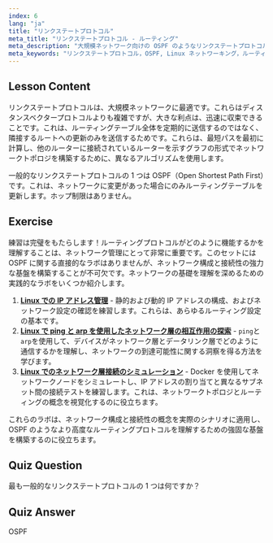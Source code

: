 ```yaml
---
index: 6
lang: "ja"
title: "リンクステートプロトコル"
meta_title: "リンクステートプロトコル - ルーティング"
meta_description: "大規模ネットワーク向けの OSPF のようなリンクステートプロトコルについて学びましょう。それらの高速な収束とルーティングテーブルの更新方法を理解してください。Linux ネットワーキングの旅を始めましょう！"
meta_keywords: "リンクステートプロトコル，OSPF, Linux ネットワーキング，ルーティングプロトコル，ネットワークトポロジ，初心者"
---
```


## Lesson Content

リンクステートプロトコルは、大規模ネットワークに最適です。これらはディスタンスベクタープロトコルよりも複雑ですが、大きな利点は、迅速に収束できることです。これは、ルーティングテーブル全体を定期的に送信するのではなく、隣接するルートへの更新のみを送信するためです。これらは、最短パスを最初に計算し、他のルーターに接続されているルーターを示すグラフの形式でネットワークトポロジを構築するために、異なるアルゴリズムを使用します。

一般的なリンクステートプロトコルの 1 つは OSPF（Open Shortest Path First）です。これは、ネットワークに変更があった場合にのみルーティングテーブルを更新します。ホップ制限はありません。

## Exercise

練習は完璧をもたらします！ルーティングプロトコルがどのように機能するかを理解することは、ネットワーク管理にとって非常に重要です。このセットには OSPF に関する直接的なラボはありませんが、ネットワーク構成と接続性の強力な基盤を構築することが不可欠です。ネットワークの基礎を理解を深めるための実践的なラボをいくつか紹介します。

1. **[Linux での IP アドレス管理](https://labex.io/ja/labs/linux-manage-ip-addressing-in-linux-592736)** - 静的および動的 IP アドレスの構成、およびネットワーク設定の確認を練習します。これらは、あらゆるルーティング設定の基本です。
2. **[Linux で ping と arp を使用したネットワーク層の相互作用の探索](https://labex.io/ja/labs/linux-explore-network-layer-interaction-with-ping-and-arp-in-linux-592746)** - `ping`と`arp`を使用して、デバイスがネットワーク層とデータリンク層でどのように通信するかを理解し、ネットワークの到達可能性に関する洞察を得る方法を学びます。
3. **[Linux でのネットワーク層接続のシミュレーション](https://labex.io/ja/labs/linux-simulate-network-layer-connectivity-in-linux-592752)** - Docker を使用してネットワークノードをシミュレートし、IP アドレスの割り当てと異なるサブネット間の接続テストを練習します。これは、ネットワークトポロジとルーティングの概念を視覚化するのに役立ちます。

これらのラボは、ネットワーク構成と接続性の概念を実際のシナリオに適用し、OSPF のようなより高度なルーティングプロトコルを理解するための強固な基盤を構築するのに役立ちます。

## Quiz Question

最も一般的なリンクステートプロトコルの 1 つは何ですか？

## Quiz Answer

OSPF
